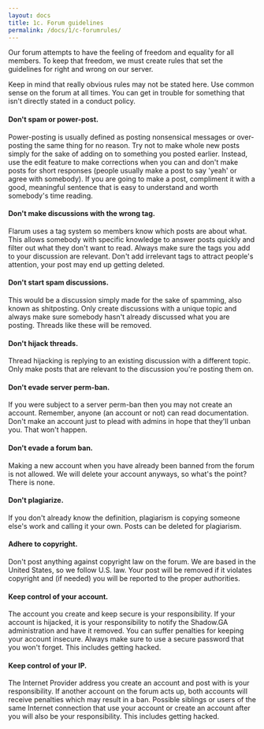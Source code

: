 ```yaml
---
layout: docs
title: 1c. Forum guidelines
permalink: /docs/1/c-forumrules/
---
```

Our forum attempts to have the feeling of freedom and equality for all members. To keep that freedom, we must create rules that set the guidelines for right and
wrong on our server.

Keep in mind that really obvious rules may not be stated here. Use common sense on the forum at all times. You can get in trouble for something that isn't directly stated in a conduct policy.

#### Don't spam or power-post.
Power-posting is usually defined as posting nonsensical messages or over-posting the same thing for no reason. Try not to make whole new posts simply for the sake of adding on to something you posted earlier. Instead, use the edit feature to make corrections when you can and don't make posts for short responses (people usually make a post to say 'yeah' or agree with somebody). If you are going to make a post, compliment it with a good, meaningful sentence that is easy to understand and worth somebody's time reading.

#### Don't make discussions with the wrong tag.
Flarum uses a tag system so members know which posts are about what. This allows somebody with specific knowledge to answer posts quickly and filter out what they don't want to read. Always make sure the tags you add to your discussion are relevant. Don't add irrelevant tags to attract people's attention, your post may end up getting deleted.

#### Don't start spam discussions.
This would be a discussion simply made for the sake of spamming, also known as shitposting. Only create discussions with a unique topic and always make sure somebody hasn't already discussed what you are posting. Threads like these will be removed.

#### Don't hijack threads.
Thread hijacking is replying to an existing discussion with a different topic. Only make posts that are relevant to the discussion you're posting them on.

#### Don't evade server perm-ban.
If you were subject to a server perm-ban then you may not create an account. Remember, anyone (an account or not) can read documentation. Don't make an account just to plead with admins in hope that they'll unban you. That won't happen.

#### Don't evade a forum ban.
Making a new account when you have already been banned from the forum is not allowed. We will delete your account anyways, so what's the point? There is none.

#### Don't plagiarize.
If you don't already know the definition, plagiarism is copying someone else's work and calling it your own. Posts can be deleted for plagiarism.

#### Adhere to copyright.
Don't post anything against copyright law on the forum. We are based in the United States, so we follow U.S. law. Your post will be removed if it violates copyright and (if needed) you will be reported to the proper authorities.

#### Keep control of your account.
The account you create and keep secure is your responsibility. If your account is hijacked, it is your responsibility to notify the Shadow.GA administration and have it removed. You can suffer penalties for keeping your account insecure. Always make sure to use a secure password that you won't forget. This includes getting hacked.

#### Keep control of your IP.
The Internet Provider address you create an account and post with is your responsibility. If another account on the forum acts up, both accounts will receive penalties which may result in a ban. Possible siblings or users of the same Internet connection that use your account or create an account after you will also be your responsibility. This includes getting hacked.

